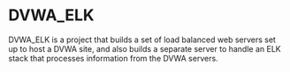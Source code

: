 # DVWA_ELK
DVWA_ELK is a project that builds a set of load balanced web servers set up to host a DVWA site, and also builds a separate server to handle an ELK stack that processes information from the DVWA servers.
